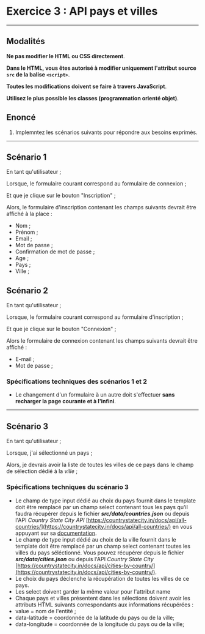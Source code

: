 # Exercice 3 : API pays et villes

---

## Modalités

**Ne pas modifier le HTML ou CSS directement**.

**Dans le HTML, vous êtes autorisé à modifier uniquement l'attribut source `src` de la balise `<script>`**.

**Toutes les modifications doivent se faire à travers JavaScript**.

**Utilisez le plus possible les classes (programmation orienté objet)**.

## Enoncé

1. Implemntez les scénarios suivants pour répondre aux besoins exprimés.

---

## Scénario 1

En tant qu'utilisateur ;

Lorsque, le formulaire courant correspond au formulaire de connexion ;

Et que je clique sur le bouton "Inscription" ;

Alors, le formulaire d'inscription contenant les champs suivants devrait être affiché à la place :
- Nom ;
- Prénom ;
- Email ;
- Mot de passe ;
- Confirmation de mot de passe ;
- Age ;
- Pays ;
- Ville ;

## Scénario 2

En tant qu'utilisateur ;

Lorsque, le formulaire courant correspond au formulaire d'inscription ;

Et que je clique sur le bouton "Connexion" ;

Alors le formulaire de connexion contenant les champs suivants devrait être affiché :
- E-mail ;
- Mot de passe ;


### Spécifications techniques des scénarios 1 et 2

- Le changement d'un formulaire à un autre doit s'effectuer **sans recharger la page courante et à l'infini**.

---

## Scénario 3

En tant qu'utilisateur ; 

Lorsque, j'ai sélectionné un pays ;

Alors, je devrais avoir la liste de toutes les villes de ce pays dans le champ de sélection dédié à la *ville* ;

### Spécifications techniques du scénario 3

- Le champ de type input dédié au choix du pays fournit dans le template doit être remplacé par un champ select contenant tous les pays qu'il faudra récupérer depuis le fichier ***src/data/countries.json*** ou depuis l'API *Country State City API* [https://countrystatecity.in/docs/api/all-countries/](https://countrystatecity.in/docs/api/all-countries/) en vous appuyant sur sa [documentation](https://countrystatecity.in/docs/).
- Le champ de type input dédié au choix de la ville fournit dans le template doit être remplacé par un champ select contenant toutes les villes du pays séléctionné. Vous pouvez récupérer depuis le fichier ***src/data/cities.json*** ou depuis l'API *Country State City* [https://countrystatecity.in/docs/api/cities-by-country/](https://countrystatecity.in/docs/api/cities-by-country/).
- Le choix du pays déclenche la récupération de toutes les villes de ce pays.
- Les select doivent garder la même valeur pour l'attribut name
- Chaque pays et villes présentent dans les sélections doivent avoir les attributs HTML suivants correspondants aux informations récupérées :
 - value = nom de l'entité ;
 - data-latitude = coordonnée de la latitude du pays ou de la ville;
 - data-longitude = coordonnée de la longitude du pays ou de la ville;